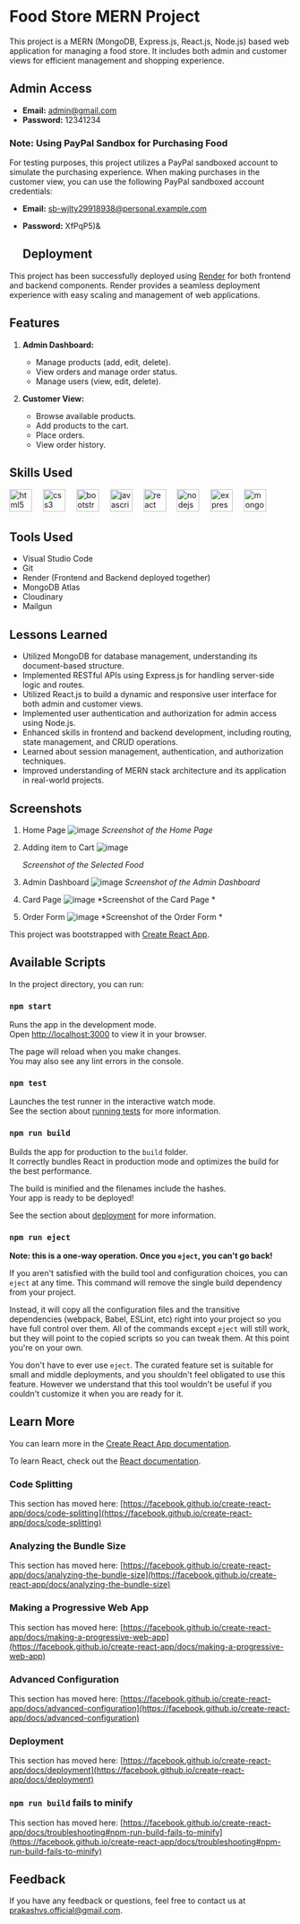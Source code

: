 # Food Store MERN Project

This project is a MERN (MongoDB, Express.js, React.js, Node.js) based web application for managing a food store. It includes both admin and customer views for efficient management and shopping experience.

## Admin Access

- **Email:** admin@gmail.com
- **Password:** 12341234

### Note: Using PayPal Sandbox for Purchasing Food

For testing purposes, this project utilizes a PayPal sandboxed account to simulate the purchasing experience. When making purchases in the customer view, you can use the following PayPal sandboxed account credentials:

- **Email:** sb-wjlty29918938@personal.example.com
- **Password:** XfPqP5)&

  ## Deployment

This project has been successfully deployed using [Render](https://food-store-using-mern.onrender.com) for both frontend and backend components. Render provides a seamless deployment experience with easy scaling and management of web applications.


## Features

1. **Admin Dashboard:**
   - Manage products (add, edit, delete).
   - View orders and manage order status.
   - Manage users (view, edit, delete).

2. **Customer View:**
   - Browse available products.
   - Add products to the cart.
   - Place orders.
   - View order history.

## Skills Used

<div align="left">
  <img src="https://cdn.jsdelivr.net/gh/devicons/devicon/icons/html5/html5-original.svg" height="40" alt="html5 logo"  />
  <img width="12" />
  <img src="https://cdn.jsdelivr.net/gh/devicons/devicon/icons/css3/css3-original.svg" height="40" alt="css3 logo"  />
  <img width="12" />
  <img src="https://cdn.jsdelivr.net/gh/devicons/devicon/icons/bootstrap/bootstrap-original.svg" height="40" alt="bootstrap logo"  />
  <img width="12" />
  <img src="https://cdn.jsdelivr.net/gh/devicons/devicon/icons/javascript/javascript-original.svg" height="40" alt="javascript logo"  />
  <img width="12" />
  <img src="https://cdn.jsdelivr.net/gh/devicons/devicon/icons/react/react-original.svg" height="40" alt="react logo"  />
  <img width="12" />
  <img src="https://cdn.jsdelivr.net/gh/devicons/devicon/icons/nodejs/nodejs-original.svg" height="40" alt="nodejs logo"  />
  <img width="12" />
  <img src="https://cdn.jsdelivr.net/gh/devicons/devicon/icons/express/express-original.svg" height="40" alt="express logo"  />
  <img width="12" />
  <img src="https://cdn.jsdelivr.net/gh/devicons/devicon/icons/mongodb/mongodb-original.svg" height="40" alt="mongodb logo"  />
</div>

###

## Tools Used

- Visual Studio Code
- Git
- Render (Frontend and Backend deployed together)
- MongoDB Atlas
- Cloudinary
- Mailgun

## Lessons Learned

- Utilized MongoDB for database management, understanding its document-based structure.
- Implemented RESTful APIs using Express.js for handling server-side logic and routes.
- Utilized React.js to build a dynamic and responsive user interface for both admin and customer views.
- Implemented user authentication and authorization for admin access using Node.js.
- Enhanced skills in frontend and backend development, including routing, state management, and CRUD operations.
- Learned about session management, authentication, and authorization techniques.
- Improved understanding of MERN stack architecture and its application in real-world projects.

## Screenshots

1. Home Page
   ![image](https://github.com/Prakash-V-S/Food-Store-Using-MERN/assets/141955456/64c557f7-f4ae-4cdd-a7ff-670f0bdf9f49)
   *Screenshot of the Home Page*
   
2. Adding item to Cart
   ![image](https://github.com/Prakash-V-S/Food-Store-Using-MERN/assets/141955456/98ce590c-d7ae-4804-968b-6df31aaca410)

   *Screenshot of the Selected Food*

3. Admin Dashboard
   ![image](https://github.com/Prakash-V-S/Food-Store-Using-MERN/assets/141955456/523b0128-c909-4b49-84f5-39d7b3a1aa66)
   *Screenshot of the Admin Dashboard*

4. Card Page 
  ![image](https://github.com/Prakash-V-S/Food-Store-Using-MERN/assets/141955456/05b837cb-d84c-44bb-84cf-bb58b8465d13)
   *Screenshot of the Card Page *
   
5. Order Form 
   ![image](https://github.com/Prakash-V-S/Food-Store-Using-MERN/assets/141955456/2f22d765-1d6e-449b-9609-6b6da2450309)
   *Screenshot of the Order Form *

This project was bootstrapped with [Create React App](https://github.com/facebook/create-react-app).

## Available Scripts

In the project directory, you can run:

### `npm start`

Runs the app in the development mode.\
Open [http://localhost:3000](http://localhost:3000) to view it in your browser.

The page will reload when you make changes.\
You may also see any lint errors in the console.

### `npm test`

Launches the test runner in the interactive watch mode.\
See the section about [running tests](https://facebook.github.io/create-react-app/docs/running-tests) for more information.

### `npm run build`

Builds the app for production to the `build` folder.\
It correctly bundles React in production mode and optimizes the build for the best performance.

The build is minified and the filenames include the hashes.\
Your app is ready to be deployed!

See the section about [deployment](https://facebook.github.io/create-react-app/docs/deployment) for more information.

### `npm run eject`

**Note: this is a one-way operation. Once you `eject`, you can't go back!**

If you aren't satisfied with the build tool and configuration choices, you can `eject` at any time. This command will remove the single build dependency from your project.

Instead, it will copy all the configuration files and the transitive dependencies (webpack, Babel, ESLint, etc) right into your project so you have full control over them. All of the commands except `eject` will still work, but they will point to the copied scripts so you can tweak them. At this point you're on your own.

You don't have to ever use `eject`. The curated feature set is suitable for small and middle deployments, and you shouldn't feel obligated to use this feature. However we understand that this tool wouldn't be useful if you couldn't customize it when you are ready for it.

## Learn More

You can learn more in the [Create React App documentation](https://facebook.github.io/create-react-app/docs/getting-started).

To learn React, check out the [React documentation](https://reactjs.org/).

### Code Splitting

This section has moved here: [https://facebook.github.io/create-react-app/docs/code-splitting](https://facebook.github.io/create-react-app/docs/code-splitting)

### Analyzing the Bundle Size

This section has moved here: [https://facebook.github.io/create-react-app/docs/analyzing-the-bundle-size](https://facebook.github.io/create-react-app/docs/analyzing-the-bundle-size)

### Making a Progressive Web App

This section has moved here: [https://facebook.github.io/create-react-app/docs/making-a-progressive-web-app](https://facebook.github.io/create-react-app/docs/making-a-progressive-web-app)

### Advanced Configuration

This section has moved here: [https://facebook.github.io/create-react-app/docs/advanced-configuration](https://facebook.github.io/create-react-app/docs/advanced-configuration)

### Deployment

This section has moved here: [https://facebook.github.io/create-react-app/docs/deployment](https://facebook.github.io/create-react-app/docs/deployment)

### `npm run build` fails to minify

This section has moved here: [https://facebook.github.io/create-react-app/docs/troubleshooting#npm-run-build-fails-to-minify](https://facebook.github.io/create-react-app/docs/troubleshooting#npm-run-build-fails-to-minify)

## Feedback

If you have any feedback or questions, feel free to contact us at prakashvs.official@gmail.com.

